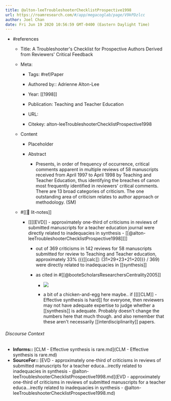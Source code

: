```yaml
---
title: @alton-leeTroubleshooterChecklistProspective1998
url: https://roamresearch.com/#/app/megacoglab/page/V9kPDzlcc
author: Joel Chan
date: Fri Jun 19 2020 10:56:59 GMT-0400 (Eastern Daylight Time)
---
```


- #references

    - Title: A Troubleshooter's Checklist for Prospective Authors Derived from Reviewers' Critical Feedback

    - Meta:

        - Tags: #ref/Paper

        - Authored by::  Adrienne Alton-Lee

        - Year: [[1998]]

        - Publication: Teaching and Teacher Education

        - URL:

        - Citekey: alton-leeTroubleshooterChecklistProspective1998

    - Content

        - Placeholder

        - Abstract

            - Presents, in order of frequency of occurrence, critical comments apparent in multiple reviews of 58 manuscripts received from April 1997 to April 1998 by Teaching and Teacher Education, thus identifying the breaches of canon most frequently identified in reviewers' critical comments. There are 13 broad categories of criticism. The one outstanding area of criticism relates to author approach or methodology. (SM)

    - #[[📝 lit-notes]]

        - [[[[EVD]] - approximately one-third of criticisms in reviews of submitted manuscripts for a teacher education journal were directly related to inadequacies in synthesis - [[@alton-leeTroubleshooterChecklistProspective1998]]]]

            - out of 369 criticisms in 142 reviews for 58 manuscripts submitted for review to Teaching and Teacher education, approximately 33% ({{[[calc]]: (31+29+23+21+20)}} / 369) were directly related to inadequacies in [[synthesis]]

            - as cited in #[[@booteScholarsResearchersCentrality2005]]

                - ![](https://firebasestorage.googleapis.com/v0/b/firescript-577a2.appspot.com/o/imgs%2Fapp%2Fmegacoglab%2FNbJN82GKeI.png?alt=media&token=94bb3cf6-b064-4fe9-a64b-7b03468bd692)

                - a bit of a chicken-and-egg here maybe.. if [[[[CLM]] - Effective synthesis is hard]] for everyone, then reviewers may not have adequate expertise to judge whether a [[synthesis]] is adequate. Probably doesn't change the numbers here that much though. and also remember that these aren't necessarily [[interdisciplinarity]] papers.

###### Discourse Context

- **Informs::** [CLM - Effective synthesis is rare.md](CLM - Effective synthesis is rare.md)
- **SourceFor::** [EVD - approximately one-third of criticisms in reviews of submitted manuscripts for a teacher educa...irectly related to inadequacies in synthesis - @alton-leeTroubleshooterChecklistProspective1998.md](EVD - approximately one-third of criticisms in reviews of submitted manuscripts for a teacher educa...irectly related to inadequacies in synthesis - @alton-leeTroubleshooterChecklistProspective1998.md)

